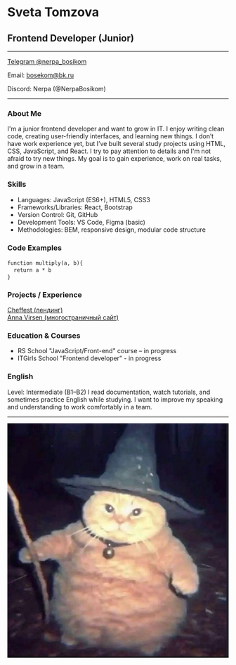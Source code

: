 # Sveta Tomzova

## Frontend Developer (Junior)

---

[Telegram @nerpa_bosikom](https://t.me/nerpa_bosikom)

Email: bosekom@bk.ru

Discord: Nerpa (@NerpaBosikom)

---

### About Me

I'm a junior frontend developer and want to grow in IT. I enjoy writing clean code, creating user-friendly interfaces, and learning new things. I don’t have work experience yet, but I’ve built several study projects using HTML, CSS, JavaScript, and React.
I try to pay attention to details and I'm not afraid to try new things. My goal is to gain experience, work on real tasks, and grow in a team.

### Skills

- Languages: JavaScript (ES6+), HTML5, CSS3
- Frameworks/Libraries: React, Bootstrap
- Version Control: Git, GitHub
- Development Tools: VS Code, Figma (basic)
- Methodologies: BEM, responsive design, modular code structure

### Code Examples

```
function multiply(a, b){
  return a * b
}
```

### Projects / Experience

[Cheffest (лендинг)](https://nerpabosikom.github.io/ProjectOne/)  
[Anna Virsen (многостраничный сайт)](https://nerpabosikom.github.io/ProjectTwo/)

### Education & Courses

- RS School "JavaScript/Front-end" course – in progress
- ITGirls School "Frontend developer" - in progress

### English

Level: Intermediate (B1–B2)
I read documentation, watch tutorials, and sometimes practice English while studying. I want to improve my speaking and understanding to work comfortably in a team.

---

![Avatar](/assets/images/avatar.jpg)
